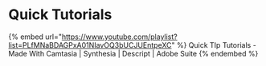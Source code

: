 # Quick Tutorials

{% embed url="https://www.youtube.com/playlist?list=PLfMNaBDAGPxA01NIavOQ3bUCJUEntpeXC" %}
Quick TIp Tutorials - Made With Camtasia | Synthesia | Descript | Adobe Suite
{% endembed %}
